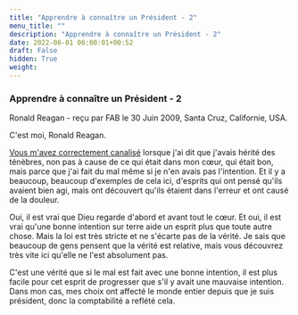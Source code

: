 ```yaml
---
title: "Apprendre à connaître un Président - 2"
menu_title: ""
description: "Apprendre à connaître un Président - 2"
date: 2022-06-01 06:00:01+00:52
draft: False
hidden: True
weight:
---
```

### Apprendre à connaître un Président - 2

Ronald Reagan - reçu par FAB le 30 Juin 2009, Santa Cruz, Californie, USA.

C'est moi, Ronald Reagan.

[Vous m'avez correctement canalisé](/fr-contemporary-messages/fr-contemporary-messages-by-date-order/fr-contemporary-messages-2009/fr-2009-6-29-2-fab-ronald-reagan/) lorsque j'ai dit que j'avais hérité des ténèbres, non pas à cause de ce qui était dans mon cœur, qui était bon, mais parce que j'ai fait du mal même si je n'en avais pas l'intention. Et il y a beaucoup, beaucoup d'exemples de cela ici, d'esprits qui ont pensé qu'ils avaient bien agi, mais ont découvert qu'ils étaient dans l'erreur et ont causé de la douleur.

Oui, il est vrai que Dieu regarde d'abord et avant tout le cœur. Et oui, il est vrai qu'une bonne intention sur terre aide un esprit plus que toute autre chose. Mais la loi est très stricte et ne s'écarte pas de la vérité. Je sais que beaucoup de gens pensent que la vérité est relative, mais vous découvrez très vite ici qu'elle ne l'est absolument pas.

C'est une vérité que si le mal est fait avec une bonne intention, il est plus facile pour cet esprit de progresser que s'il y avait une mauvaise intention. Dans mon cas, mes choix ont affecté le monde entier depuis que je suis président, donc la comptabilité a reflété cela.